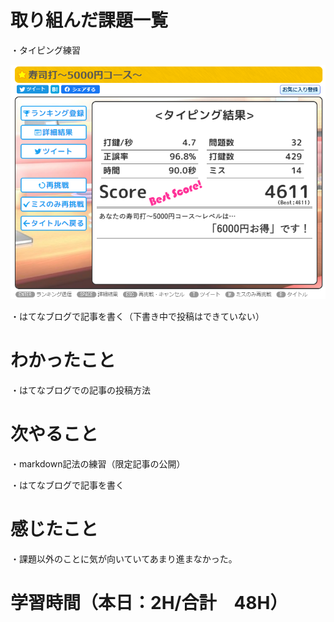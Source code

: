 # 取り組んだ課題一覧
・タイピング練習

<img src="https://github.com/firesign2023/daily_report/blob/img/2023/%E3%82%B9%E3%82%AF%E3%83%AA%E3%83%BC%E3%83%B3%E3%82%B7%E3%83%A7%E3%83%83%E3%83%88%202023-04-16%20225812.png">

・はてなブログで記事を書く（下書き中で投稿はできていない）

# わかったこと
・はてなブログでの記事の投稿方法

# 次やること
・markdown記法の練習（限定記事の公開）

・はてなブログで記事を書く

# 感じたこと
・課題以外のことに気が向いていてあまり進まなかった。

# 学習時間（本日：2H/合計　48H）
